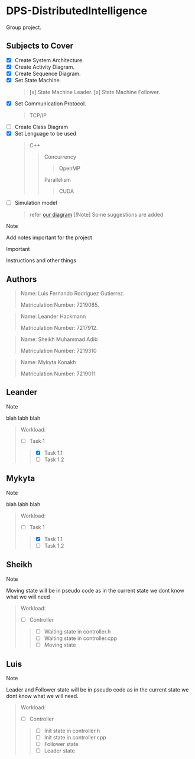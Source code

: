 # DPS-DistributedIntelligence

Group project.

## Subjects to Cover
- [x] Create System Architecture.
- [x] Create Activity Diagram.
- [x] Create Sequence Diagram.
- [x] Set State Machine.
  > [x] State Machine Leader.
  > [x] State Machine Follower.
- [x] Set Communication Protocol.
  > TCP/IP
- [ ] Create Class Diagram
- [x] Set Lenguage to be used
  > C++
  > > Concurrency
  > > 
  > > > OpenMP
  > > > 
  > > Parallelism
  > > 
  > > > CUDA
- [ ] Simulation model
  > refer [our diagram](https://drive.google.com/file/d/1gNeNTzplQIQAvc6RsRsR8JvbSZtf4c4z/view)
  > [!Note]
  > Some suggestions are added 

> [!Note]
> Add notes important for the project

> [!IMPORTANT]
> Instructions and other things

   
## Authors
> Name: Luis Fernando Rodriguez Gutierrez.
> 
> Matriculation Number: 7219085.

> Name: Leander Hackmann
> 
> Matriculation Number: 7217912.

> Name: Sheikh Muhammad Adib
>
> Matriculation Number: 7219310
>

> Name: Mykyta Konakh
>
> Matriculation Number: 7219011

## Leander

> [!Note]
> blah labh
> blah

> Workload:
> - [ ] Task 1
> > - [x] Task 1.1
> > - [ ] Task 1.2 

## Mykyta

> [!Note]
> blah labh
> blah

> Workload:
> - [ ] Task 1
> > - [x] Task 1.1
> > - [ ] Task 1.2 

## Sheikh

> [!Note]
> Moving state will be in pseudo code as in the current state we dont know what we will need

> Workload:
> - [ ] Controller
> > - [ ] Waiting state in controller.h
> > - [ ] Waiting state in controller.cpp
> > - [ ] Moving state

## Luis

> [!Note]
> Leader and Follower state will be in pseudo code as in the current state we dont know what we will need.

> Workload:
> - [ ] Controller
> > - [ ] Init state in controller.h
> > - [ ] Init state in controller.cpp
> > - [ ] Follower state
> > - [ ] Leader state

